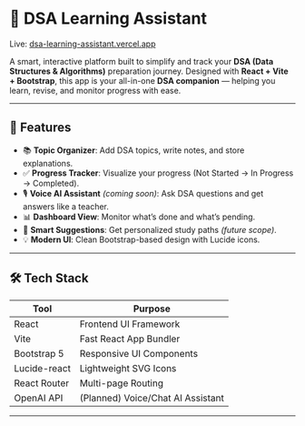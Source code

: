# 🧠 DSA Learning Assistant

Live: [dsa-learning-assistant.vercel.app](https://dsa-learning-assistant.vercel.app)

A smart, interactive platform built to simplify and track your **DSA (Data Structures & Algorithms)** preparation journey. Designed with **React + Vite + Bootstrap**, this app is your all-in-one **DSA companion** — helping you learn, revise, and monitor progress with ease.

---

## 🚀 Features

- 📚 **Topic Organizer**: Add DSA topics, write notes, and store explanations.
- ✅ **Progress Tracker**: Visualize your progress (Not Started → In Progress → Completed).
- 🎙️ **Voice AI Assistant** *(coming soon)*: Ask DSA questions and get answers like a teacher.
- 📊 **Dashboard View**: Monitor what’s done and what’s pending.
- 🔔 **Smart Suggestions**: Get personalized study paths *(future scope)*.
- 💡 **Modern UI**: Clean Bootstrap-based design with Lucide icons.

---

## 🛠️ Tech Stack

| Tool           | Purpose                            |
|----------------|------------------------------------|
| React          | Frontend UI Framework              |
| Vite           | Fast React App Bundler             |
| Bootstrap 5    | Responsive UI Components           |
| Lucide-react   | Lightweight SVG Icons              |
| React Router   | Multi-page Routing                 |
| OpenAI API     | (Planned) Voice/Chat AI Assistant  |

---

